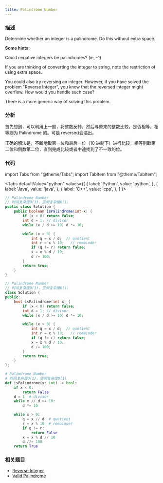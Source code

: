```yaml
---
title: Palindrome Number
---
```


### 描述

Determine whether an integer is a palindrome. Do this without extra space.

**Some hints:**

Could negative integers be palindromes? (ie, -1)

If you are thinking of converting the integer to string, note the restriction of using extra space.

You could also try reversing an integer. However, if you have solved the problem "Reverse Integer", you know that the reversed integer might overflow. How would you handle such case?

There is a more generic way of solving this problem.

### 分析

首先想到，可以利用上一题，将整数反转，然后与原来的整数比较，是否相等，相等则为 Palindrome 的。可是 reverse()会溢出。

正确的解法是，不断地取第一位和最后一位（10 进制下）进行比较，相等则取第二位和倒数第二位，直到完成比较或者中途找到了不一致的位。

### 代码

import Tabs from "@theme/Tabs";
import TabItem from "@theme/TabItem";

<Tabs
defaultValue="python"
values={[
{ label: 'Python', value: 'python', },
{ label: 'Java', value: 'java', },
{ label: 'C++', value: 'cpp', },
]
}>
<TabItem value="java">

```java
// Palindrome Number
// 时间复杂度O(1)，空间复杂度O(1)
public class Solution {
    public boolean isPalindrome(int x) {
        if (x < 0) return false;
        int d = 1; // divisor
        while (x / d >= 10) d *= 10;

        while (x > 0) {
            int q = x / d;  // quotient
            int r = x % 10;   // remainder
            if (q != r) return false;
            x = x % d / 10;
            d /= 100;
        }
        return true;
    }
}
```

</TabItem>
<TabItem value="cpp">

```cpp
// Palindrome Number
// 时间复杂度O(1)，空间复杂度O(1)
class Solution {
public:
    bool isPalindrome(int x) {
        if (x < 0) return false;
        int d = 1; // divisor
        while (x / d >= 10) d *= 10;

        while (x > 0) {
            int q = x / d;  // quotient
            int r = x % 10;   // remainder
            if (q != r) return false;
            x = x % d / 10;
            d /= 100;
        }
        return true;
    }
};
```

</TabItem>

<TabItem value="python">

```python
# Palindrome Number
# 时间复杂度O(1)，空间复杂度O(1)
def isPalindrome(x: int) -> bool:
    if x < 0:
        return False
    d = 1  # divisor
    while x // d >= 10:
        d *= 10

    while x > 0:
        q = x // d  # quotient
        r = x % 10  # remainder
        if q != r:
            return False
        x = x % d // 10
        d //= 100
    return True
```

</TabItem>
</Tabs>

### 相关题目

- [Reverse Integer](reverse-integer.md)
- [Valid Palindrome](../dual-pointers/valid-palindrome.md)
